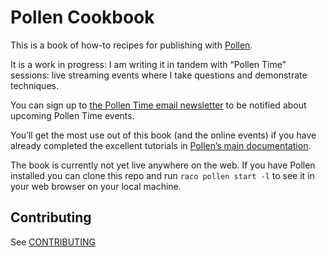 # Pollen Cookbook

This is a book of how-to recipes for publishing with [Pollen][1].

It is a work in progress: I am writing it in tandem with “Pollen Time” sessions: live streaming
events where I take questions and demonstrate techniques.

You can sign up to [the Pollen Time email newsletter][2] to be notified about upcoming Pollen Time
events.

You’ll get the most use out of this book (and the online events) if you have already completed the
excellent tutorials in [Pollen’s main documentation][1].

The book is currently not yet live anywhere on the web. If you have Pollen installed you can clone
this repo and run `raco pollen start -l` to see it in your web browser on your local machine. 

## Contributing

See [CONTRIBUTING](CONTRIBUTING.md)

[1]: https://docs.racket-lang.org/pollen/
[2]: https://buttondown.email/pollentime
